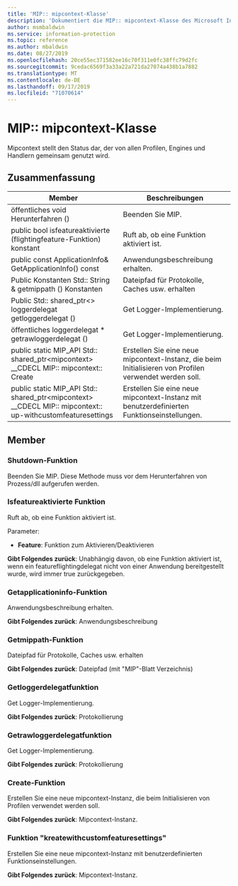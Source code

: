 ```yaml
---
title: 'MIP:: mipcontext-Klasse'
description: 'Dokumentiert die MIP:: mipcontext-Klasse des Microsoft Information Protection (MIP) SDK.'
author: msmbaldwin
ms.service: information-protection
ms.topic: reference
ms.author: mbaldwin
ms.date: 08/27/2019
ms.openlocfilehash: 20ce55ec371582ee16c70f311e0fc38ffc79d2fc
ms.sourcegitcommit: 9cedac6569f3a33a22a721da27074a438b1a7882
ms.translationtype: MT
ms.contentlocale: de-DE
ms.lasthandoff: 09/17/2019
ms.locfileid: "71070614"
---
```

# <a name="class-mipmipcontext"></a>MIP:: mipcontext-Klasse 
Mipcontext stellt den Status dar, der von allen Profilen, Engines und Handlern gemeinsam genutzt wird.
  
## <a name="summary"></a>Zusammenfassung
 Member                        | Beschreibungen                                
--------------------------------|---------------------------------------------
öffentliches void Herunterfahren ()  |  Beenden Sie MIP.
public bool isfeatureaktivierte (flightingfeature-Funktion) konstant  |  Ruft ab, ob eine Funktion aktiviert ist.
public const ApplicationInfo& GetApplicationInfo() const  |  Anwendungsbeschreibung erhalten.
Public Konstanten Std:: String & getmippath () Konstanten  |  Dateipfad für Protokolle, Caches usw. erhalten
Public Std:: shared_ptr\<\> loggerdelegat getloggerdelegat ()  |  Get Logger-Implementierung.
öffentliches loggerdelegat * getrawloggerdelegat ()  |  Get Logger-Implementierung.
public static MIP_API Std:: shared_ptr&lt;mipcontext&gt; __CDECL MIP:: mipcontext:: Create | Erstellen Sie eine neue mipcontext-Instanz, die beim Initialisieren von Profilen verwendet werden soll.
public static MIP_API Std:: shared_ptr&lt;mipcontext&gt; __CDECL MIP:: mipcontext:: up-withcustomfeaturesettings | Erstellen Sie eine neue mipcontext-Instanz mit benutzerdefinierten Funktionseinstellungen.

## <a name="members"></a>Member
  
### <a name="shutdown-function"></a>Shutdown-Funktion
Beenden Sie MIP.
Diese Methode muss vor dem Herunterfahren von Prozess/dll aufgerufen werden.
  
### <a name="isfeatureenabled-function"></a>Isfeatureaktivierte Funktion
Ruft ab, ob eine Funktion aktiviert ist.

Parameter:  
* **Feature**: Funktion zum Aktivieren/Deaktivieren



  
**Gibt Folgendes zurück**: Unabhängig davon, ob eine Funktion aktiviert ist, wenn ein featureflightingdelegat nicht von einer Anwendung bereitgestellt wurde, wird immer true zurückgegeben.
  
### <a name="getapplicationinfo-function"></a>Getapplicationinfo-Funktion
Anwendungsbeschreibung erhalten.

  
**Gibt Folgendes zurück**: Anwendungsbeschreibung
  
### <a name="getmippath-function"></a>Getmippath-Funktion
Dateipfad für Protokolle, Caches usw. erhalten

  
**Gibt Folgendes zurück**: Dateipfad (mit "MIP"-Blatt Verzeichnis)
  
### <a name="getloggerdelegate-function"></a>Getloggerdelegatfunktion
Get Logger-Implementierung.

  
**Gibt Folgendes zurück**: Protokollierung
  
### <a name="getrawloggerdelegate-function"></a>Getrawloggerdelegatfunktion
Get Logger-Implementierung.

**Gibt Folgendes zurück**: Protokollierung

### <a name="create-function"></a>Create-Funktion
Erstellen Sie eine neue mipcontext-Instanz, die beim Initialisieren von Profilen verwendet werden soll.

**Gibt Folgendes zurück**: Mipcontext-Instanz.

### <a name="createwithcustomfeaturesettings-function"></a>Funktion "kreatewithcustomfeaturesettings"
Erstellen Sie eine neue mipcontext-Instanz mit benutzerdefinierten Funktionseinstellungen.

**Gibt Folgendes zurück**: Mipcontext-Instanz.

